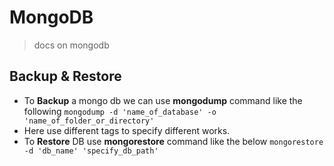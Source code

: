 # MongoDB 
> docs on mongodb 

## Backup & Restore 
- To **Backup** a mongo db we can use **mongodump** command like the following 
	`mongodump -d 'name_of_database' -o 'name_of_folder_or_directory'`
- Here use different tags to specify different works.
- To **Restore** DB use **mongorestore** command like the below
	`mongorestore -d 'db_name' 'specify_db_path'`
	 

